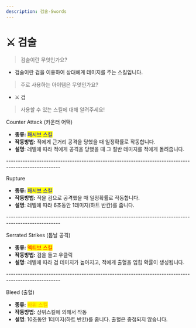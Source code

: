 ```yaml
---
description: 검술-Swords
---
```


# ⚔️ 검술

> 검술이란 무엇인가요?&#x20;

* 검술이란 검을 이용하여 상대에게 데미지를 주는 스킬입니다.

> 주로 사용하는 아이템은 무엇인가요?

* ⚔️ 검

> 사용할 수 있는 스킬에 대해 알려주세요!

Counter Attack (카운터 어택)

* **종류:** <mark style="color:blue;">패시브 스킬</mark>
* **작동방법:** 적에게 근거리 공격을 당했을 때 일정확률로 작동합니다.
* **설명**: 레벨에 따라 적에게 공격을 당했을 때 그 절반 데미지를 적에게 돌려줍니다.

\-----------------------------------------------------------------------------------------------------

Rupture

* **종류:** <mark style="color:blue;">패시브 스킬</mark>
* **작동방법:** 적을 검으로 공격했을 때 일정확률로 작동합니다.
* **설명**: 레벨에 따라 6초동안 1데미지(하트 반칸)를 줍니다.

\-----------------------------------------------------------------------------------------------------

Serrated Strikes (톱날 공격)

* **종류:** <mark style="color:red;">엑티브 스킬</mark>
* **작동방법:** 검을 들고 우클릭
* **설명**: 레벨에 따라 검 데미지가 높아지고, 적에게 출혈을 입힙 확률이 생성됩니다.

\-----------------------------------------------------------------------------------------------------

Bleed (출혈)

* **종류:** <mark style="color:orange;">하위 스킬</mark>
* **작동방법:** 상위스킬에 의해서 작동
* **설명**: 10초동안 1데미지(하트 반칸)를 줍니다. 출혈은 중첩되지 않습니다.
